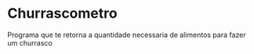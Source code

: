 # Churrascometro
Programa que te retorna a quantidade necessaria de alimentos para fazer um churrasco
